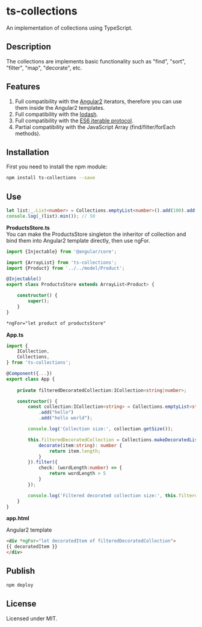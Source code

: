 # ts-collections

An implementation of collections using TypeScript.

## Description

The collections are implements basic functionality such as "find", "sort", "filter", "map", "decorate", etc.  

## Features  

1. Full compatibility with the [Angular2](https://angular.io) iterators, therefore you can use them inside the Angular2 templates.  
2. Full compatibility with the [lodash](https://lodash.com).  
3. Full compatibility with the [ES6 iterable protocol](https://developer.mozilla.org/en-US/docs/Web/JavaScript/Reference/Iteration_protocols).  
4. Partial compatibility with the JavaScript Array (find/filter/forEach methods).  

## Installation

First you need to install the npm module:
```sh
npm install ts-collections --save
```

## Use

```typescript
let list:_.List<number> = Collections.emptyList<number>().add(100).add(50).add(200);
console.log(_(list).min()); // 50
```

**ProductsStore.ts**  
You can make the ProductsStore singleton the inheritor of collection and bind them into Angular2 template directly, then use ngFor.

```typescript
import {Injectable} from '@angular/core';

import {ArrayList} from 'ts-collections';
import {Product} from '../../model/Product';

@Injectable()
export class ProductsStore extends ArrayList<Product> {

    constructor() {
        super();
    }
}
```

```html
*ngFor="let product of productsStore"
```

**App.ts**
```typescript
import {
    ICollection,
    Collections,
} from 'ts-collections';

@Component({...})
export class App {
    
    private filteredDecoratedCollection:ICollection<string|number>;

    constructor() {
        const collection:ICollection<string> = Collections.emptyList<string>()
            .add("hello")
            .add("hello world");

        console.log('Collection size:', collection.getSize());                                                  // Collection size: 2

        this.filteredDecoratedCollection = Collections.makeDecoratedList<string, number>(collection, {
            decorate(item:string): number {
                return item.length;
            }
        }).filter({
            check: (wordLength:number) => {
                return wordLength > 5
            }
        });

        console.log('Filtered decorated collection size:', this.filteredDecoratedCollection.getSize());      // Filtered decorated collection size: 1
    }
}
```

**app.html**

Angular2 template
```html
<div *ngFor="let decoratedItem of filteredDecoratedCollection">
{{ decoratedItem }}
</div>
```

## Publish

```sh
npm deploy
```

## License

Licensed under MIT.